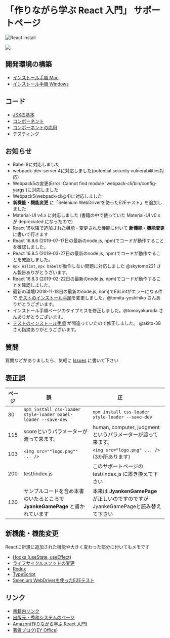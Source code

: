 # 「作りながら学ぶ React 入門」 サポートページ

![React install](https://github.com/yuumi3/react_book/workflows/React%20install/badge.svg)


![](./images/ReactBook.png)

## 開発環境の構築

* [インストール手順 Mac](docs/install_mac.md)
* [インストール手順 Windows](docs/install_win.md)

## コード

* [JSXの基本](sources/jsx.md)
* [コンポーネント](sources/component.md)
* [コンポーネントの応用](sources/application.md)
* [テスティング](sources/test.md)

## お知らせ
* Babel 8に対応しました
* webpack-dev-server 4に対応しました(potential security vulnerabilities対応)
* Webpack5の変更(Error: Cannot find module 'webpack-cli/bin/config-yargs')に対応しました
* Webpack5(webpack-cli@4)に対応しました
* **新機能・機能変更** に「Selenium WebDriverを使ったE2Eテスト」を追加しました
* Material-UI v4.x に対応しました (書籍の中で使っていた Material-UI v0.x が depreciated になったので)
* React 16以降で追加された機能・変更された機能に付いて **新機能・機能変更** に書いて行きます
* React 16.8.6 (2019-07-17日の最新のnode.js, npm)でコードが動作することを確認しました。
* React 16.8.5 (2019-03-27日の最新のnode.js, npm)でコードが動作することを確認しました。
* `npx eslint`, `npx babel`が動作しない問題に対応しました @skytomo221 さん報告ありがとうざいます。
* React 16.8.3 (2019-02-22日の最新のnode.js, npm)でコードが動作することを確認しました。
* 最新の環境(2018-11-18日の最新のnode.js, npm)でESLintがエラーになる件で [テストのインストール手順](https://github.com/yuumi3/react_book/blob/master/sources/test.md)を変更しました。@tomita-yoshihiko さんありがとうございます。
* インストール手順ページのタイプミスを修正しました。@tomoyakuroda さんありがとうございます。
* [テストのインストール手順](https://github.com/yuumi3/react_book/blob/master/sources/test.md) が間違っていたので修正しました。 @akito-38 さん指摘ありがとうございます。


## 質問


質問などがありましたら、気軽に [Issues](https://github.com/yuumi3/react_book/issues) に書いて下さい


## 表正誤

| ページ | 誤            | 正            |
| ----- |-------------|------------|
| 30  | `npm install css-loader style-loader babel-loader --save-dev` | `npm install css-loader style-loader --save-dev` |
| 115 | scoreというパラメーターが渡って来ます。| human, computer, judgmentというパラメーターが渡って来ます。 |
| 103 | `<img src=""logo.png"" ... />` | `<img src="logo.png" ... />`   (3か所あります) |
| 200 | test/index.js | このサポートページの test/index.js に置き換えて下さい |
| 120 | サンプルコードを含め本書のいたるところで **JyankeGamePage** と書かれています |本来は **JyankenGamePage** が正しいのですのですがJyankeGamePageと読み替えて下さい |


## 新機能・機能変更

Reactに新規に追加された機能や大きく変わった部分に付いてもメモです

* [Hooks (useState, useEffect)](updates/hooks1.md)
* [ライフサイクルメソッドの変更](updates/lifecycle.md)
* [Redux](updates/redux.md)
* [TypeScript](updates/typescript.md)
* [Selenium WebDriverを使ったE2Eテスト](updates/selenium_webdriver.md)

## リンク

* [書籍内リンク](sources/links.md)
* [出版元・秀和システムのページ](http://www.shuwasystem.co.jp/products/7980html/5075.html)
* [Amazon(作りながら学ぶ React 入門)](https://www.amazon.co.jp/dp/479805075X)
* [著者ブログ(EY Office)](https://www.ey-office.com/category/React/)
